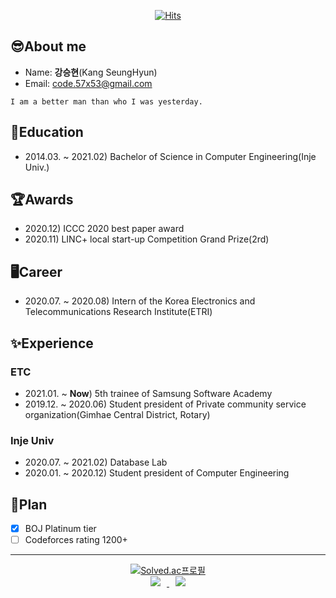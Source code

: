 <div align=center>
  
[![Hits](https://hits.seeyoufarm.com/api/count/incr/badge.svg?url=https%3A%2F%2Fgithub.com%2FCODe1995%2FCODe1995%2Fedit%2Fmain%2FREADME.md&count_bg=%2379C83D&title_bg=%23555555&icon=&icon_color=%23E7E7E7&title=hits&edge_flat=false)](https://hits.seeyoufarm.com)
</div>  

## 😎About me
- Name: **강승현**(Kang SeungHyun)
- Email: code.57x53@gmail.com
```
I am a better man than who I was yesterday.
```

## 📕Education
- 2014.03. ~ 2021.02) Bachelor of Science in Computer Engineering(Inje Univ.)

## 🏆Awards
- 2020.12) ICCC 2020 best paper award  
- 2020.11) LINC+ local start-up Competition Grand Prize(2rd)

## 🖥Career
- 2020.07. ~ 2020.08) Intern of the Korea Electronics and Telecommunications Research Institute(ETRI)  

## ✨Experience
### ETC
- 2021.01. ~ **Now**) 5th trainee of Samsung Software Academy
- 2019.12. ~ 2020.06) Student president of Private community service organization(Gimhae Central District, Rotary)
### Inje Univ
- 2020.07. ~ 2021.02) Database Lab
- 2020.01. ~ 2020.12) Student president of Computer Engineering

## 💎Plan
- [x] BOJ Platinum tier
- [ ] Codeforces rating 1200+  

---
<div align=center>
  
[![Solved.ac프로필](http://mazassumnida.wtf/api/v2/generate_badge?boj=code1995)](https://solved.ac/code1995)    
<a href="https://instagram.com/1d1kkang">
    <img 
        src="http://img.shields.io/badge/-Instagram-black?style=flat&logo=Instagram&link=https://instagram.com/alpox.dev/"
        style="height : auto; margin-left : 10px; margin-right : 10px;"/>
</a>
<a href="https://code1995.tistory.com">
    <img 
        src="http://img.shields.io/badge/-Tech%20Blog-655ced?style=flat&logo=github&link=http://imksh.com"
        style="height : auto; margin-left : 10px; margin-right : 10px;"/>
</a>

</div>
